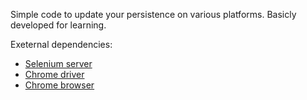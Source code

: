Simple code to update your persistence on various platforms. Basicly developed for learning.

Exeternal dependencies:

* [Selenium server](https://www.seleniumhq.org/)
* [Chrome driver](http://chromedriver.chromium.org/downloads)
* [Chrome browser](https://www.google.com/chrome/)
